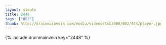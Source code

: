 ```yaml
--- 
layout: sieutv
title: 2448
tags: ["002"]
thumb: http://drainmainvein.com/media/videos/tmb/000/002/448/player.jpg
---
```

{% include drainmainvein key="2448" %} 
